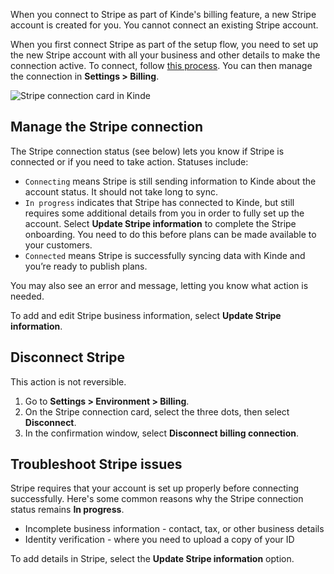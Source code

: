 
When you connect to Stripe as part of Kinde's billing feature, a new Stripe account is created for you. You cannot connect an existing Stripe account.

When you first connect Stripe as part of the setup flow, you need to set up the new Stripe account with all your business and other details to make the connection active. To connect, follow [this process](/billing/get-started/connect-to-stripe/). You can then manage the connection in **Settings > Billing**.

![Stripe connection card in Kinde](https://imagedelivery.net/skPPZTHzSlcslvHjesZQcQ/859d5538-db3c-4244-3dbe-7a2ff2c04b00/public)

## Manage the Stripe connection

The Stripe connection status (see below) lets you know if Stripe is connected or if you need to take action. Statuses include:

- `Connecting` means Stripe is still sending information to Kinde about the account status. It should not take long to sync.
- `In progress` indicates that Stripe has connected to Kinde, but still requires some additional details from you in order to fully set up the account. Select **Update Stripe information** to complete the Stripe onboarding. You need to do this before plans can be made available to your customers.
- `Connected` means Stripe is successfully syncing data with Kinde and you’re ready to publish plans.

You may also see an error and message, letting you know what action is needed.

To add and edit Stripe business information, select **Update Stripe information**.

## Disconnect Stripe

This action is not reversible.

1. Go to **Settings > Environment > Billing**.
2. On the Stripe connection card, select the three dots, then select **Disconnect**.
3. In the confirmation window, select **Disconnect billing connection**.

## Troubleshoot Stripe issues

Stripe requires that your account is set up properly before connecting successfully. Here's some common reasons why the Stripe connection status remains **In progress**.

- Incomplete business information - contact, tax, or other business details
- Identity verification - where you need to upload a copy of your ID

To add details in Stripe, select the **Update Stripe information** option.
